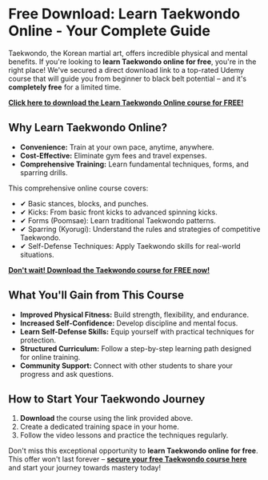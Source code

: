 # Free Download: Learn Taekwondo Online - Your Complete Guide

Taekwondo, the Korean martial art, offers incredible physical and mental benefits. If you're looking to **learn Taekwondo online for free**, you're in the right place! We've secured a direct download link to a top-rated Udemy course that will guide you from beginner to black belt potential – and it's **completely free** for a limited time.

[**Click here to download the Learn Taekwondo Online course for FREE!**](https://udemywork.com/learn-taekwondo-online)

## Why Learn Taekwondo Online?

*   **Convenience:** Train at your own pace, anytime, anywhere.
*   **Cost-Effective:** Eliminate gym fees and travel expenses.
*   **Comprehensive Training:** Learn fundamental techniques, forms, and sparring drills.

This comprehensive online course covers:

*   ✔ Basic stances, blocks, and punches.
*   ✔ Kicks: From basic front kicks to advanced spinning kicks.
*   ✔ Forms (Poomsae): Learn traditional Taekwondo patterns.
*   ✔ Sparring (Kyorugi): Understand the rules and strategies of competitive Taekwondo.
*   ✔ Self-Defense Techniques: Apply Taekwondo skills for real-world situations.

[**Don't wait! Download the Taekwondo course for FREE now!**](https://udemywork.com/learn-taekwondo-online)

## What You'll Gain from This Course

*   **Improved Physical Fitness:** Build strength, flexibility, and endurance.
*   **Increased Self-Confidence:** Develop discipline and mental focus.
*   **Learn Self-Defense Skills:** Equip yourself with practical techniques for protection.
*   **Structured Curriculum:** Follow a step-by-step learning path designed for online training.
*   **Community Support:** Connect with other students to share your progress and ask questions.

## How to Start Your Taekwondo Journey

1.  **Download** the course using the link provided above.
2.  Create a dedicated training space in your home.
3.  Follow the video lessons and practice the techniques regularly.

Don't miss this exceptional opportunity to **learn Taekwondo online for free**. This offer won't last forever – [**secure your free Taekwondo course here**](https://udemywork.com/learn-taekwondo-online) and start your journey towards mastery today!
